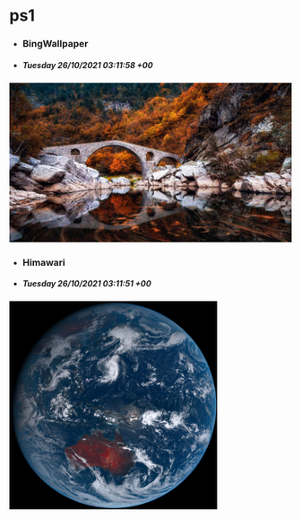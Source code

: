 # ps1

- ### BingWallpaper
- ##### Tuesday 26/10/2021 03:11:58 +00
<img src="BingWallpaper/latest.jpg" width="700" height="auto" title="👉  BingWallpaper  👈">


- ### Himawari 
- ##### Tuesday 26/10/2021 03:11:51 +00
<img src="Himawari/latest.jpg" width="auto" height="371" title="👉  Himawari  👈">






